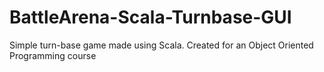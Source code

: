 # BattleArena-Scala-Turnbase-GUI
Simple turn-base game made using Scala. Created for an Object Oriented Programming course
